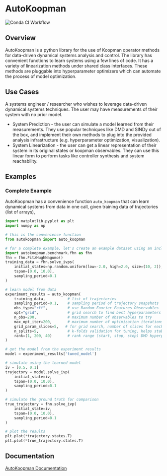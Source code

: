 # AutoKoopman

![Conda CI Workflow](https://github.com/EthanJamesLew/AutoKoopman/actions/workflows/python-package-conda.yml/badge.svg)

## Overview
AutoKoopman is a python library for the use of Koopman operator methods for data-driven dynamical systems analysis and control. The library
has convenient functions to learn systems using a few lines of code. It has a variety of linearization methods under
shared class interfaces. These methods are pluggable into hyperparameter optimizers which can automate the process of model
optimization.

## Use Cases
A systems engineer / researcher who wishes to leverage data-driven dynamical systems techniques. The user may
have measurements of their system with no prior model.
* System Prediction - the user can simulate a model learned from their measurements. They use popular techniques like DMD and SINDy out of the box, and implement their own methods to plug into the provided analysis infrastructure (e.g. hyperparameter optimization, visualization).
* System Linearization - the user can get a linear representation of their system in its original states or koopman observables. They can use this linear form to perform tasks like controller synthesis and system reachability.

## Examples

### Complete Example
AutoKoopman has a convenience function `auto_koopman` that can learn dynamical systems from data in one call, given
training data of trajectories (list of arrays),
```python
import matplotlib.pyplot as plt
import numpy as np

# this is the convenience function
from autokoopman import auto_koopman

# for a complete example, let's create an example dataset using an included benchmark system
import autokoopman.benchmark.fhn as fhn
fhn = fhn.FitzHughNagumo()
training_data = fhn.solve_ivps(
    initial_states=np.random.uniform(low=-2.0, high=2.0, size=(10, 2)),
    tspan=[0.0, 10.0],
    sampling_period=0.1
)

# learn model from data
experiment_results = auto_koopman(
    training_data,          # list of trajectories
    sampling_period=0.1,    # sampling period of trajectory snapshots
    obs_type="rff",         # use Random Fourier Features Observables
    opt="grid",             # grid search to find best hyperparameters
    n_obs=200,              # maximum number of observables to try
    max_opt_iter=200,       # maximum number of optimization iterations
    grid_param_slices=5,   # for grid search, number of slices for each parameter
    n_splits=5,             # k-folds validation for tuning, helps stabilize the scoring
    rank=(1, 200, 40)       # rank range (start, stop, step) DMD hyperparameter
)

# get the model from the experiment results
model = experiment_results['tuned_model']

# simulate using the learned model
iv = [0.5, 0.1]
trajectory = model.solve_ivp(
    initial_state=iv,
    tspan=(0.0, 10.0),
    sampling_period=0.1
)

# simulate the ground truth for comparison
true_trajectory = fhn.solve_ivp(
    initial_state=iv,
    tspan=(0.0, 10.0),
    sampling_period=0.1
)

# plot the results
plt.plot(*trajectory.states.T)
plt.plot(*true_trajectory.states.T)
```


## Documentation

[AutoKoopman Documentation](https://ethanjameslew.github.io/AutoKoopman/)
